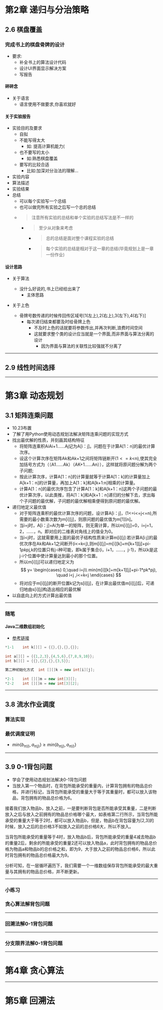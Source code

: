# 第2章 递归与分治策略 
## 2.6 棋盘覆盖
### 完成书上的棋盘骨牌的设计
- 要求:
  - 补全书上的算法设计代码
  - 设计UI界面显示解决方案
  - 写报告
#### 碎碎念
- 关于语言
  - 语言使用不做要求,你喜欢就好  

#### 关于实验报告
- 实验目的及要求
  - 自拟
  - 不能写得太大
    - 如: 提高计算机能力(
  - 也不要写的太小
    - 如:熟悉棋盘覆盖 
  - 要写的比较合适
    - 比如:加深对分治法的理解... 
- 实验内容
- 算法描述
- 实验结果
- 总结
  - 可以每个实验写一个总结
  - 也可以做完所有实验之后写一个总的总结
  - > 注意所有实验的总结和单个实验的总结写法是不一样的
    - > 至少从对象来考虑
      - > 总的总结是面对整个课程实验的总结
      - > 每个实验的总结是相对于这一章的总结(毕竟规划上是一章一份作业)

#### 设计思路
- 关于算法
  - 没什么好说的,书上已经给出来了 
    - 主体思路 


- 关于上色
  - 骨牌号数传递的时候传回传区域号[1(左上),2(右上),3(左下),4(右下)]
    - 每次递归结束都要及时给骨牌上色
      - 不及时上色的话就要将参数传出,并再次判断,浪费时间空间
      - 这就要求整个类的设计应当就是一个界面,而非界面与算法分离的设计
        - 因为界面与算法的关联性比较强就不分离了

---
## 2.9 线性时间选择 


---
# 第3章 动态规划
## 3.1 矩阵连乘问题
- 10.23布置
- 了解了用Python使用动态规划法解决矩阵连乘问题的实现方式
- 找出最优解的性质，并刻画其结构特征
  - 将矩阵连乘积AiAi+1……Aj记为A[i：j]。问题在于计算A[1：n]的最优计算次序。
  - 设这个计算次序在矩阵Ak和Ak+1之间将矩阵链断开($1<=k<$n),使其完全加括号方式为（（A1……Ak）（AK+1……An）），这样就将原问题分解为两个子问题;
  - 按此计算次序，计算A[1：n]的计算量就等于计算A[1：k]的计算量加上A[k+1：n]的计算量，再加上A[1：k]和A[k+1:n]相乘的计算量。
  - 计算A[1：n]的最优次序包含了计算A[1：k]和A[k+1：n]这两个子问题的最优计算次序，以此类推，将A[1：k]和A[k+1：n]递归的分解下去，求出每个子问题的最优解，子问题的最优解相乘便得到原问题的最优解。
- 递归地定义最优值
  - 对于矩阵连乘积的最优计算次序的问题，设计算A[i：j]，(1<=i<=j<=n),所需要的最小数乘次数为m[i][j]，则原问题的最优值为m[1][n]。
  - 当i=j时，A[i：j]=Ai为单一的矩阵，则无需计算，所以m[i][j]=0，i=j=1，2，……，n。即对应的二维表对角线上的值全为0。
  - 当i<j时，这就需要用上面的最优子结构性质来计算m[i][j]:若计算A[i:j]的最优次序在Ak和Ak+1之间断开(i<=k<j),则m[i][j]=m[i][k]+m[k+1][j]+pi-1*pk*pj,k的位置只有j-i种可能，即k属于集合{i，i+1，……，j-1}，所以k是这j-i个位置中使计算量达到最小的那个位置。
  - 所以m[i][j]可以递归地定义为
    $$
    y=
    \begin{cases}
    0,\quad i=j\\
    min(m[i][k]+m[k+1][j]+pi-1*pk*pj), \quad i<j ,i<=k<j 
    \end{cases}
    $$
  - 将对应于m[i][j]的断开位置k记为s[i][j]，在计算出最优值m[i][j]后，可递归地由s[i][j]构造出相应的最优解
- 以自底向上的方式计算出最优值


---
### 随笔
#### Java二维数组初始化
- [参考链接](https://blog.csdn.net/Hurricane_m/article/details/89504445)
```Java
*1-1    int k[][] = {{},{},{},{}};
 
int a[][] = {{1,2,3},{4,5,6},{7,8,9,10}};
int b[][] = {{},{2},{},{3,5}};
```
```Java
第二种初始化方式  int [][]k = new int[i][j];
 
*2-1    int [][]m = new int[3][];
*2-2    int [][]n = new int[3][2];

```

---
## 3.8 流水作业调度
### 算法实现


### 最优调度证明
- $min \{ b_{π(i)}, a_{π(j)} \} \geq min \{ b_{π(j)}, a_{π(i)} \}$                               


---
## 3.9 0-1背包问题
- 学会了使用动态规划法解决0-1背包问题
- 当放入第一个物品时，在背包所能承受的重量内，计算背包拥有的物品总价格，并进行标记，当背包所能承受的重量大于等于其重量时，都可以放入该物品，背包拥有的物品总价格为6。

接着我们放入物品b，放入之前，一是要判断背包是否所能承受其重量，二是判断放入之后与放入之前拥有的物品总价格哪个最大，如表格第二行所示，当背包所能承受的重量大于等于2时，都可以放入物品b，但是，物品b在背包容量为[2,3]的时候，放入之后的总价格3不如放入之前的总价格6大，所以不放入。

当背包所能承受的重量等于4时，放入物品b后，背包所能承受的重量4减去物品b的重量2后，剩余的所能承受的重量2还可以放入物品a，此时背包拥有的物品总价格为物品a和物品b的总价格之和，即为9，大于放入之前的物品总价格6，所以此时背包拥有的物品总价格最大为9。

分析可知，在一层循环遍历下，我们需要一个一维数组保存背包所能承受的最大重量与其拥有的物品总价格，并不断更新。



---
### 小练习



### 贪心算法解背包问题


---
### 回溯法解0-1背包问题


---
### 分支限界法解0-1背包问题


---
# 第4章 贪心算法



---
# 第5章 回溯法